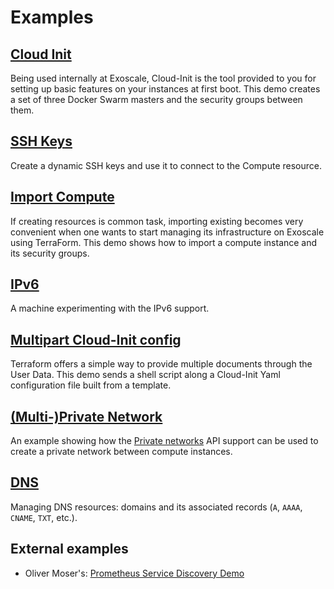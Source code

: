 # Examples

## [Cloud Init](cloud-init)

Being used internally at Exoscale, Cloud-Init is the tool provided to you for
setting up basic features on your instances at first boot. This demo creates
a set of three Docker Swarm masters and the security groups between them.

## [SSH Keys](ssh-keys)

Create a dynamic SSH keys and use it to connect to the Compute resource.

## [Import Compute](import-compute)

If creating resources is common task, importing existing becomes very
convenient when one wants to start managing its infrastructure on Exoscale
using TerraForm. This demo shows how to import a compute instance and its
security groups.

## [IPv6](ipv6)

A machine experimenting with the IPv6 support.

## [Multipart Cloud-Init config](multipart-cloud-init)

Terraform offers a simple way to provide multiple documents through
the User Data. This demo sends a shell script along a Cloud-Init Yaml
configuration file built from a template.

## [(Multi-)Private Network](multi-private-network)

An example showing how the [Private networks](https://www.exoscale.com/syslog/introducing-multiple-private-networks/)
API support can be used to create a private network between compute instances.

## [DNS](dns)

Managing DNS resources: domains and its associated records (`A`, `AAAA`, `CNAME`, `TXT`, etc.).

## External examples

- Oliver Moser's: [Prometheus Service Discovery Demo](https://github.com/olmoser/infracoders-reloaded)
